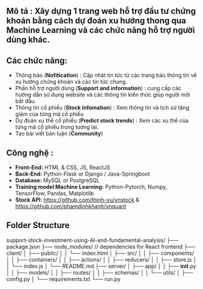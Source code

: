 ## Mô tả : Xây dựng 1 trang web hỗ trợ đầu tư chứng khoán bằng cách dự đoán xu hướng thong qua Machine Learning và các chức năng hỗ trợ người dùng khác.

## Các chức năng:
* Thông báo (<strong>Nofitication</strong>) : Cập nhật tin tức từ các trang báo thông tin về xu hướng chứng khoán và các tin tức chung.
* Phần hỗ trợ người dùng (<strong>Support and information</strong>) : cung cấp các hướng dẫn sử dụng website và các thông tin kiến thức giúp người mới bắt đầu.
* Thông tin cổ phiếu (<strong>Stock infomation</strong>) : Xem thông tin và lịch sử tăng giảm của từng mã cổ phiếu
* Dự đoán xu thế cổ phiếu (<strong>Predict stock trends</strong>) : Xem các xu thế của từng mã cổ phiếu trong tương lai.
* Tạo bài viết bàn luận (<strong>Community</strong>)


## Công nghệ :  
  * <strong>Front-End:</strong> HTML & CSS, JS, ReactJS
  * <strong>Back-End:</strong> Python-Flask or Django / Java-Springboot
  * <strong>Database:</strong> MySQL or PostgreSQL
  * <strong>Training model Machine Learning:</strong> Python-Pytorch, Numpy, TensorFlow, Pandas, Matplotlib
  * <strong>Stock API</strong>: https://github.com/thinh-vu/vnstock & https://github.com/phamdinhkhanh/vnquant
  
## Folder Structure
  support-stock-investment-using-AI-and-fundamental-analysis/
  ├── package.json
  ├── node_modules/  // dependencies for React frontend
  ├── client/
  │   ├── public/
  │   │   └── index.html
  │   ├── src/
  │   │   ├── components/
  │   │   ├── containers/
  │   │   ├── actions/
  │   │   ├── reducers/
  │   │   ├── store.js
  │   │   └── index.js
  │   └── README.md
  ├── server/
  │   ├── app/
  │   │   ├── __init__.py
  │   │   ├── models/
  │   │   ├── routes/
  │   │   ├── schemas/
  │   │   └── utils/
  │   ├── config.py
  │   └── requirements.txt
  └── run.py
